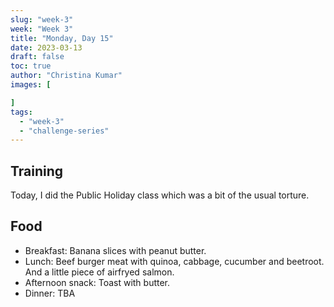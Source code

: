 ```yaml
---
slug: "week-3"
week: "Week 3"
title: "Monday, Day 15"
date: 2023-03-13
draft: false
toc: true
author: "Christina Kumar"
images: [

]
tags:
  - "week-3"
  - "challenge-series"
---
```


## Training

Today, I did the Public Holiday class which was a bit of the usual torture.


## Food

- Breakfast: Banana slices with peanut butter.
- Lunch: Beef burger meat with quinoa, cabbage, cucumber and beetroot. And a little piece of airfryed salmon.
- Afternoon snack: Toast with butter.
- Dinner: TBA

